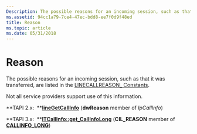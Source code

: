 ```yaml
---
Description: The possible reasons for an incoming session, such as that it was transferred, are listed in the LINECALLREASON\_ Constants.
ms.assetid: 94cc1a79-7ce4-47ec-bdd8-ee7f0d9f48ed
title: Reason
ms.topic: article
ms.date: 05/31/2018
---
```


# Reason

The possible reasons for an incoming session, such as that it was transferred, are listed in the [LINECALLREASON\_ Constants](./linecallreason--constants.md).

Not all service providers support use of this information.

**TAPI 2.x:  **[**lineGetCallInfo**](/windows/win32/api/tapi/nf-tapi-linegetcallinfo) (**dwReason** member of *lpCallInfo*)

**TAPI 3.x:  **[**ITCallInfo::get\_CallInfoLong**](/windows/desktop/api/tapi3if/nf-tapi3if-itcallinfo-get_callinfolong) (**CIL\_REASON** member of [**CALLINFO\_LONG**](/windows/desktop/api/Tapi3if/ne-tapi3if-callinfo_long))

 

 